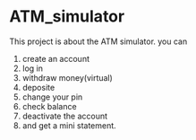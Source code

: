 # ATM_simulator
This project is about the ATM simulator.
you can 
1. create an account
2. log in
3. withdraw money(virtual)
4. deposite
5. change your pin
6. check balance
7. deactivate the account
8. and get a mini statement.

